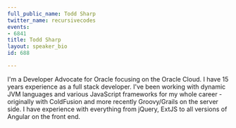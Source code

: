 ```yaml
---
full_public_name: Todd Sharp
twitter_name: recursivecodes
events:
- 6841
title: Todd Sharp
layout: speaker_bio
id: 688

---
```

I'm a Developer Advocate for Oracle focusing on the Oracle Cloud. I have 15 years experience as a full stack developer.  I've been working with dynamic JVM languages and various JavaScript frameworks for my whole career - originally with ColdFusion and more recently Groovy/Grails on the server side.  I have experience with everything from jQuery, ExtJS to all versions of Angular on the front end.